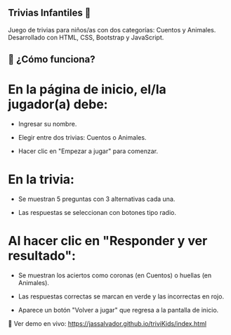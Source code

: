 ## Trivias Infantiles 🎉

Juego de trivias para niños/as con dos categorías: Cuentos y Animales.
Desarrollado con HTML, CSS, Bootstrap y JavaScript.

## 🧠 ¿Cómo funciona?

# En la página de inicio, el/la jugador(a) debe:

- Ingresar su nombre.

- Elegir entre dos trivias: Cuentos o Animales.

- Hacer clic en "Empezar a jugar" para comenzar.

# En la trivia:

- Se muestran 5 preguntas con 3 alternativas cada una.

- Las respuestas se seleccionan con botones tipo radio.

# Al hacer clic en "Responder y ver resultado":

- Se muestran los aciertos como coronas (en Cuentos) o huellas (en Animales).

- Las respuestas correctas se marcan en verde y las incorrectas en rojo.

- Aparece un botón "Volver a jugar" que regresa a la pantalla de inicio.

🔗 Ver demo en vivo:
https://jassalvador.github.io/triviKids/index.html
